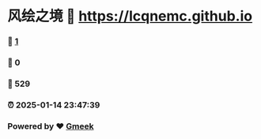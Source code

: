# 风绘之境 :link: https://lcqnemc.github.io 
### :page_facing_up: [1](https://lcqnemc.github.io/tag.html) 
### :speech_balloon: 0 
### :hibiscus: 529 
### :alarm_clock: 2025-01-14 23:47:39 
### Powered by :heart: [Gmeek](https://github.com/Meekdai/Gmeek)
